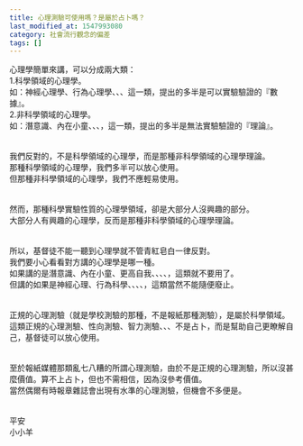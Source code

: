 ```yaml
---
title: 心理測驗可使用嗎？是屬於占卜嗎？
last_modified_at: 1547993080
category: 社會流行觀念的偏差
tags: []
---
```


心理學簡單來講，可以分成兩大類：<br><!--more-->1.科學領域的心理學。<br>如：神經心理學、行為心理學、、、這一類，提出的多半是可以實驗驗證的『數據』。<br>2.非科學領域的心理學。<br>如：潛意識、內在小童、、、，這一類，提出的多半是無法實驗驗證的『理論』。<br> <br><br>我們反對的，不是科學領域的心理學，而是那種非科學領域的心理學理論。<br>那種科學領域的心理學，我們多半可以放心使用。<br>但那種非科學領域的心理學，我們不應輕易使用。<br><br><br>然而，那種科學實驗性質的心理學領域，卻是大部分人沒興趣的部分。<br>大部分人有興趣的心理學，反而是那種非科學領域的心理學理論。<br><br><br>所以，基督徒不能一聽到心理學就不管青紅皂白一律反對。<br>我們要小心看看對方講的心理學是哪一種。<br>如果講的是潛意識、內在小童、更高自我、、、、，這類就不要用了。<br>但講的如果是神經心理、行為科學、、、、，這類當然不能隨便廢止。<br><br><br>正規的心理測驗（就是學校測驗的那種，不是報紙那種測驗），是屬於科學領域。<br>這類正規的心理測驗、性向測驗、智力測驗、、、不是占卜，而是幫助自己更瞭解自己，基督徒可以放心使用。<br> <br><br>至於報紙媒體那類亂七八糟的所謂心理測驗，由於不是正規的心理測驗，所以沒甚麼價值。算不上占卜，但也不需相信，因為沒參考價值。<br>當然偶爾有時報章雜誌會出現有水準的心理測驗，但機會不多便是。<br><br><br>平安<br>小小羊
